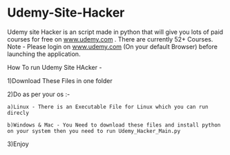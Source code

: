 # Udemy-Site-Hacker
Udemy site Hacker is an script made in python that will give you lots of paid courses for free on www.udemy.com . There are currently 52+ Courses.
Note - Please login on www.udemy.com (On your default Browser) before launching the application.

How To run Udemy Site HAcker -
 
 1)Download These Files in one folder
 
 2)Do as per your os :-
 
    a)Linux - There is an Executable File for Linux which you can run direcly 
    
    b)Windows & Mac - You Need to download these files and install python on your system then you need to run Udemy_Hacker_Main.py

3)Enjoy   
    
